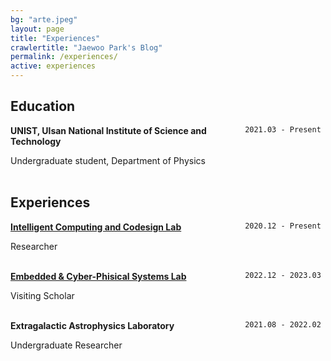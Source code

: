 ```yaml
---
bg: "arte.jpeg"
layout: page
title: "Experiences"
crawlertitle: "Jaewoo Park's Blog"
permalink: /experiences/
active: experiences
---
```


## Education

<div style="float: right"> <code> 2021.03 - Present </code> </div> 

__UNIST, Ulsan National Institute of Science and Technology__ 


Undergraduate student, Department of Physics
<br/>
<br/>



## Experiences

<div style="float: right">  <code> 2020.12 - Present </code> </div> 

__[Intelligent Computing and Codesign Lab](https://iccl.unist.ac.kr/)__


Researcher
<br/>
<br/>

<div style="float: right">  <code> 2022.12 - 2023.03 </code> </div> 

__[Embedded & Cyber-Phisical Systems Lab](https://aicps.eng.uci.edu/)__

Visiting Scholar
<br/>
<br/>

<div style="float: right">  <code> 2021.08 - 2022.02 </code> </div> 

__Extragalactic Astrophysics Laboratory__

Undergraduate Researcher
<br/>
<br/>